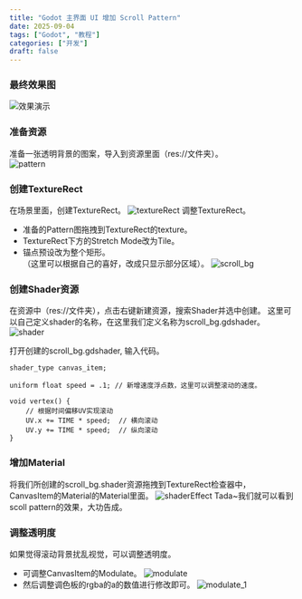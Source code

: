 ```yaml
---
title: "Godot 主界面 UI 增加 Scroll Pattern"
date: 2025-09-04
tags: ["Godot", "教程"]
categories: ["开发"]
draft: false
---
```

### 最终效果图
![效果演示](final.gif)
### 准备资源
准备一张透明背景的图案，导入到资源里面（res://文件夹）。
</br>
![pattern](pattern.png)

### 创建TextureRect
在场景里面，创建TextureRect。
![textureRect](textureRect.jpg)
调整TextureRect。
- 准备的Pattern图拖拽到TextureRect的texture。
- TextureRect下方的Stretch Mode改为Tile。
- 锚点预设改为整个矩形。</br>
（这里可以根据自己的喜好，改成只显示部分区域）。
![scroll_bg](scroll_bg.gif)

### 创建Shader资源
在资源中（res://文件夹），点击右键新建资源，搜索Shader并选中创建。
这里可以自己定义shader的名称，在这里我们定义名称为scroll_bg.gdshader。
![shader](shader.gif)


打开创建的scroll_bg.gdshader, 输入代码。
```gdscript
shader_type canvas_item;

uniform float speed = .1; // 新增速度浮点数，这里可以调整滚动的速度。

void vertex() {
    // 根据时间偏移UV实现滚动
    UV.x += TIME * speed;  // 横向滚动
    UV.y += TIME * speed;  // 纵向滚动
}
```

### 增加Material
将我们所创建的scroll_bg.shader资源拖拽到TextureRect检查器中，CanvasItem的Material的Material里面。
![shaderEffect](shaderEffect.gif)
Tada~我们就可以看到scoll pattern的效果，大功告成。

### 调整透明度
如果觉得滚动背景扰乱视觉，可以调整透明度。
- 可调整CanvasItem的Modulate。
![modulate](modulate.jpg)
- 然后调整调色板的rgba的a的数值进行修改即可。
![modulate_1](modulate_1.jpg)